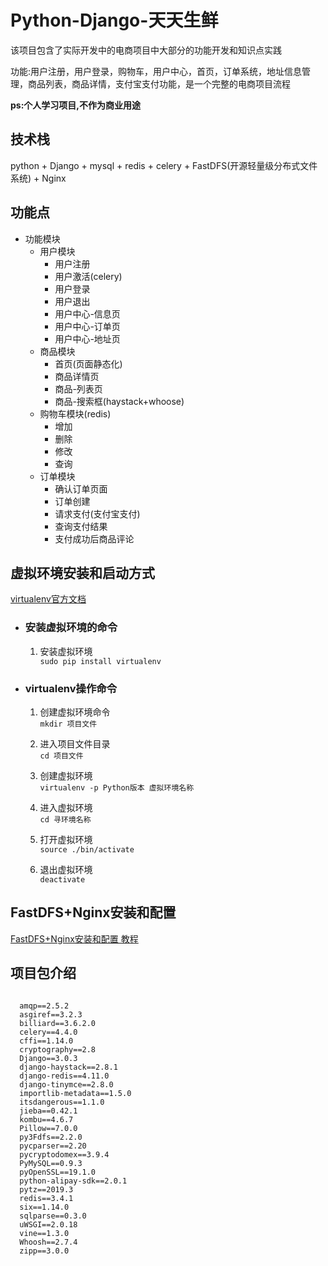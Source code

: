 <h1>Python-Django-天天生鲜</h1>
</hr>
<p>该项目包含了实际开发中的电商项目中大部分的功能开发和知识点实践</p>
<p>功能:用户注册，用户登录，购物车，用户中心，首页，订单系统，地址信息管理，商品列表，商品详情，支付宝支付功能，是一个完整的电商项目流程</p>
<p>
  <strong>ps:个人学习项目,不作为商业用途</strong>
</p>
<h2>技术栈</h2>
</hr>
<p>python + Django + mysql + redis + celery + FastDFS(开源轻量级分布式文件系统) + Nginx</p>
<h2>功能点</h2>
</hr>
<ul>
  <li>功能模块
    <ul>
      <li>用户模块
        <ul>
          <li>用户注册</li>
          <li>用户激活(celery)</li>
          <li>用户登录</li>
          <li>用户退出</li>
          <li>用户中心-信息页</li>
          <li>用户中心-订单页</li>
          <li>用户中心-地址页</li>
        </ul>
      </li>
      <li>商品模块
        <ul>
          <li>首页(页面静态化)</li>
          <li>商品详情页</li>
          <li>商品-列表页</li>
          <li>商品-搜索框(haystack+whoose)</li>
        </ul>
      </li>
      <li>购物车模块(redis)
        <ul>
          <li>增加</li>
          <li>删除</li>
          <li>修改</li>
          <li>查询</li>
        </ul>
      </li>
      <li>订单模块
        <ul>
          <li>确认订单页面</li>
          <li>订单创建</li>
          <li>请求支付(支付宝支付)</li>
          <li>查询支付结果</li>
          <li>支付成功后商品评论</li>
        </ul>
      </li>
    </ul>
  </li>
</ul>
<h2>虚拟环境安装和启动方式</h2>
</hr>
<p>
  <a href="https://pypi.org/project/virtualenv/" rel="nofollow">virtualenv官方文档</a>
</p>
<ul>
  <li>
    <h3>安装虚拟环境的命令</h3>
    <ol>
      <li>
        <p>
          安装虚拟环境<br>
          <code>sudo pip install virtualenv</code>
        </p>
      </li>
    </ol>
  </li>
  <li>
    <h3>virtualenv操作命令</h3>
    <ol>
      <li>
        <p>
          创建虚拟环境命令<br>
          <code>mkdir 项目文件</code>
        </p>
      </li>
      <li>
        <p>
          进入项目文件目录<br>
          <code>cd 项目文件</code>
        </p>
      </li>
      <li>
        <p>
          创建虚拟环境<br>
          <code>virtualenv -p Python版本 虚拟环境名称</code>
        </p>
      </li>
      <li>
        <p>
          进入虚拟环境<br>
          <code>cd 寻环境名称</code>
        </p>
      </li>
      <li>
        <p>
          打开虚拟环境<br>
          <code>source ./bin/activate</code>
        </p>
      </li>
      <li>
        <p>
          退出虚拟环境<br>
          <code>deactivate</code>
        </p>
      </li>
    </ol>
  </li>
</ul>
<h2>FastDFS+Nginx安装和配置</h2>
</hr>
<p>
  <a href="https://www.bilibili.com/video/av77997707">FastDFS+Nginx安装和配置 教程</a>
</p>
<h2>项目包介绍</h2>
</hr>
<pre><code>
  amqp==2.5.2
  asgiref==3.2.3
  billiard==3.6.2.0
  celery==4.4.0
  cffi==1.14.0
  cryptography==2.8
  Django==3.0.3
  django-haystack==2.8.1
  django-redis==4.11.0
  django-tinymce==2.8.0
  importlib-metadata==1.5.0
  itsdangerous==1.1.0
  jieba==0.42.1
  kombu==4.6.7
  Pillow==7.0.0
  py3Fdfs==2.2.0
  pycparser==2.20
  pycryptodomex==3.9.4
  PyMySQL==0.9.3
  pyOpenSSL==19.1.0
  python-alipay-sdk==2.0.1
  pytz==2019.3
  redis==3.4.1
  six==1.14.0
  sqlparse==0.3.0
  uWSGI==2.0.18
  vine==1.3.0
  Whoosh==2.7.4
  zipp==3.0.0
</code></pre>
